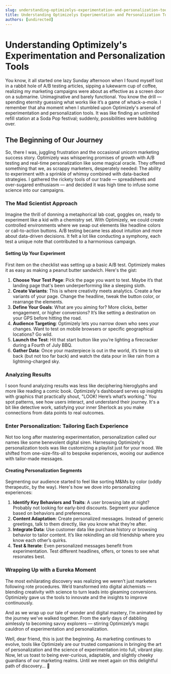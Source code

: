 ```yaml
---
slug: understanding-optimizelys-experimentation-and-personalization-tools
title: Understanding Optimizelys Experimentation and Personalization Tools
authors: [undirected]
---
```



# Understanding Optimizely's Experimentation and Personalization Tools

You know, it all started one lazy Sunday afternoon when I found myself lost in a rabbit hole of A/B testing articles, sipping a lukewarm cup of coffee, realizing my marketing campaigns were about as effective as a screen door on a submarine. Unimaginative and barely functional. You know the drill ― spending eternity guessing what works like it’s a game of whack-a-mole. I remember that aha moment when I stumbled upon Optimizely's arsenal of experimentation and personalization tools. It was like finding an unlimited refill station at a Soda Pop festival; suddenly, possibilities were bubbling over.

## The Beginning of Our Journey

So, there I was, juggling frustration and the occasional unicorn marketing success story. Optimizely was whispering promises of growth with A/B testing and real-time personalization like some magical oracle. They offered something that we, as scrappy marketers, desperately needed: The ability to experiment with a sprinkle of whimsy combined with data-backed strategies. I gathered the rickety tools of our trade ― spreadsheets and over-sugared enthusiasm ― and decided it was high time to infuse some science into our campaigns.

### The Mad Scientist Approach

Imagine the thrill of donning a metaphorical lab coat, goggles on, ready to experiment like a kid with a chemistry set. With Optimizely, we could create controlled environments where we swap out elements like headline colors or call-to-action buttons. A/B testing became less about intuition and more about data-driven decisions. It felt a lot like conducting a symphony, each test a unique note that contributed to a harmonious campaign.

#### Setting Up Your Experiment 

First item on the checklist was setting up a basic A/B test. Optimizely makes it as easy as making a peanut butter sandwich. Here's the gist:

1. **Choose Your Test Page**: Pick the page you want to test. Maybe it’s that landing page that's been underperforming like a sleeping sloth.
2. **Create Variants**: This is where creativity meets analytics. Create a few variants of your page. Change the headline, tweak the button color, or rearrange the elements.
3. **Define Your Goals**: What are you aiming for? More clicks, better engagement, or higher conversions? It’s like setting a destination on your GPS before hitting the road.
4. **Audience Targeting**: Optimizely lets you narrow down who sees your changes. Want to test on mobile browsers or specific geographical locations? Go wild.
5. **Launch the Test**: Hit that start button like you’re lighting a firecracker during a Fourth of July BBQ.
6. **Gather Data**: Once your masterpiece is out in the world, it’s time to sit back (but not too far back) and watch the data pour in like rain from a lightning-charged sky.

### Analyzing Results

I soon found analyzing results was less like deciphering hieroglyphs and more like reading a comic book. Optimizely's dashboard serves up insights with graphics that practically shout, "LOOK! Here’s what’s working." You spot patterns, see how users interact, and understand their journey. It's a bit like detective work, satisfying your inner Sherlock as you make connections from data points to real outcomes.

### Enter Personalization: Tailoring Each Experience

Not too long after mastering experimentation, personalization called our names like some benevolent digital siren. Harnessing Optimizely's personalization tools was like customizing a playlist just for your mood. We shifted from one-size-fits-all to bespoke experiences, wooing our audience with tailor-made messages. 

#### Creating Personalization Segments

Segmenting our audience started to feel like sorting M&Ms by color (oddly therapeutic, by the way). Here's how we dove into personalizing experiences:

1. **Identify Key Behaviors and Traits**: A user browsing late at night? Probably not looking for early-bird discounts. Segment your audience based on behaviors and preferences.
2. **Content Adaptation**: Create personalized messages. Instead of generic greetings, talk to them directly, like you know what they’re after.
3. **Integrate Data**: Use customer data like purchase history or browsing behavior to tailor content. It’s like rekindling an old friendship where you know each other’s quirks.
4. **Test & Iterate**: Even personalized messages benefit from experimentation. Test different headlines, offers, or tones to see what resonates best.

### Wrapping Up with a Eureka Moment

The most exhilarating discovery was realizing we weren’t just marketers following rote procedures. We’d transformed into digital alchemists ― blending creativity with science to turn leads into gleaming conversions. Optimizely gave us the tools to innovate and the insights to improve continuously.

And as we wrap up our tale of wonder and digital mastery, I’m animated by the journey we've walked together. From the early days of dabbling aimlessly to becoming savvy explorers ― stirring Optimizely’s magic cauldron of experimentation and personalization.

Well, dear friend, this is just the beginning. As marketing continues to evolve, tools like Optimizely are our trusted companions in bringing the art of personalization and the science of experimentation into full, vibrant play. Now, let us toast to being ever-curious, adaptable, and slightly cheeky guardians of our marketing realms. Until we meet again on this delightful path of discovery… 🎉